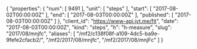 {
  "properties": {
    "num": [
      9491
    ],
    "unit": [
      "steps"
    ],
    "start": [
      "2017-08-02T00:00:00Z"
    ],
    "end": [
      "2017-08-03T00:00:00Z"
    ],
    "published": [
      "2017-08-03T00:00:00Z"
    ]
  },
  "client_id": "https://www-api.jvt.me/fit",
  "date": "2017-08-03T00:00:00Z",
  "kind": "steps",
  "h": "h-measure",
  "slug": "2017/08/mnjfc",
  "aliases": [
    "/mf2/c138f08f-a109-4dc5-ba9e-9fefe2cfacb2/",
    "/mf2/2017/08/mnjfc",
    "/mf2/2017/08/mnjFc"
  ]
}
